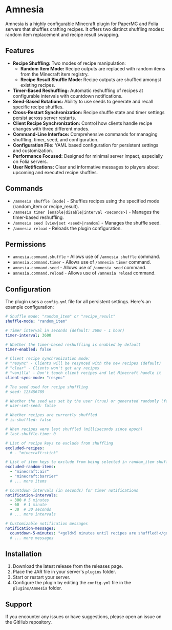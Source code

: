 # Amnesia

Amnesia is a highly configurable Minecraft plugin for PaperMC and Folia servers that shuffles crafting recipes. It offers two distinct shuffling modes: random item replacement and recipe result swapping.

## Features

- **Recipe Shuffling:** Two modes of recipe manipulation:
  - **Random Item Mode:** Recipe outputs are replaced with random items from the Minecraft item registry.
  - **Recipe Result Shuffle Mode:** Recipe outputs are shuffled amongst existing recipes.
- **Timer-Based Reshuffling:** Automatic reshuffling of recipes at configurable intervals with countdown notifications.
- **Seed-Based Rotations:** Ability to use seeds to generate and recall specific recipe shuffles.
- **Cross-Restart Synchronization:** Recipe shuffle state and timer settings persist across server restarts.
- **Client Recipe Synchronization:** Control how clients handle recipe changes with three different modes.
- **Command-Line Interface:** Comprehensive commands for managing shuffling, timer, seed, and configuration.
- **Configuration File:** YAML based configuration for persistent settings and customization.
- **Performance Focused:** Designed for minimal server impact, especially on Folia servers.
- **User Notifications:** Clear and informative messages to players about upcoming and executed recipe shuffles.

## Commands

- `/amnesia shuffle [mode]` - Shuffles recipes using the specified mode (random_item or recipe_result).
- `/amnesia timer [enable|disable|interval <seconds>]` - Manages the timer-based reshuffling.
- `/amnesia seed [view|set <seed>|random]` - Manages the shuffle seed.
- `/amnesia reload` - Reloads the plugin configuration.

## Permissions

- `amnesia.command.shuffle` - Allows use of `/amnesia shuffle` command.
- `amnesia.command.timer` - Allows use of `/amnesia timer` command.
- `amnesia.command.seed` - Allows use of `/amnesia seed` command.
- `amnesia.command.reload` - Allows use of `/amnesia reload` command.

## Configuration

The plugin uses a `config.yml` file for all persistent settings. Here's an example configuration:

```yaml
# Shuffle mode: "random_item" or "recipe_result"
shuffle-mode: "random_item"

# Timer interval in seconds (default: 3600 - 1 hour)
timer-interval: 3600

# Whether the timer-based reshuffling is enabled by default
timer-enabled: false

# Client recipe synchronization mode:
# "resync" - Clients will be resynced with the new recipes (default)
# "clear" - Clients won't get any recipes
# "vanilla" - Don't touch client recipes and let Minecraft handle it
client-sync-mode: "resync"

# The seed used for recipe shuffling
# seed: 123456789

# Whether the seed was set by the user (true) or generated randomly (false)
# user-set-seed: false

# Whether recipes are currently shuffled
# is-shuffled: false

# When recipes were last shuffled (milliseconds since epoch)
# last-shuffle-time: 0

# List of recipe keys to exclude from shuffling
excluded-recipes:
  # - "minecraft:stick"

# List of item keys to exclude from being selected in random_item shuffle mode
excluded-random-items:
  - "minecraft:air"
  - "minecraft:barrier"
  # ... more items

# Countdown intervals (in seconds) for timer notifications
notification-intervals:
  - 300 # 5 minutes
  - 60  # 1 minute
  - 30  # 30 seconds
  # ... more intervals

# Customizable notification messages
notification-messages:
  countdown-5-minutes: "<gold>5 minutes until recipes are shuffled!</gold>"
  # ... more messages
```

## Installation

1. Download the latest release from the releases page.
2. Place the JAR file in your server's `plugins` folder.
3. Start or restart your server.
4. Configure the plugin by editing the `config.yml` file in the `plugins/Amnesia` folder.

## Support

If you encounter any issues or have suggestions, please open an issue on the GitHub repository.
